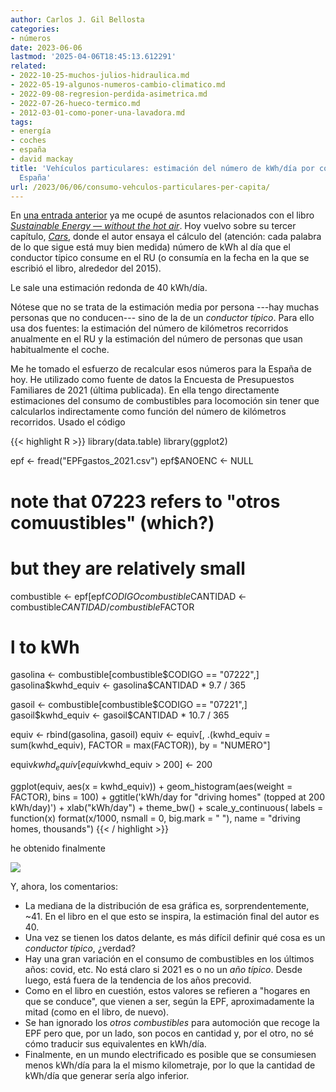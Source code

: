 ```yaml
---
author: Carlos J. Gil Bellosta
categories:
- números
date: 2023-06-06
lastmod: '2025-04-06T18:45:13.612291'
related:
- 2022-10-25-muchos-julios-hidraulica.md
- 2022-05-19-algunos-numeros-cambio-climatico.md
- 2022-09-08-regresion-perdida-asimetrica.md
- 2022-07-26-hueco-termico.md
- 2012-03-01-como-poner-una-lavadora.md
tags:
- energía
- coches
- españa
- david mackay
title: 'Vehículos particulares: estimación del número de kWh/día por conductor en
  España'
url: /2023/06/06/consumo-vehculos-particulares-per-capita/
---
```


En
[una entrada anterior](/2022/10/25/potencial-hidraulico-total-espana/)
ya me ocupé de asuntos relacionados con el libro
[_Sustainable Energy — without the hot air_](http://www.withouthotair.com/).
Hoy vuelvo sobre su tercer capítulo,
[_Cars_](https://www.withouthotair.com/c3/page_29.shtml),
donde el autor ensaya el cálculo del (atención: cada palabra de lo que sigue está muy bien medida) número de kWh al día que el conductor típico consume en el RU (o consumía en la fecha en la que se escribió el libro, alrededor del 2015).

Le sale una estimación redonda de 40 kWh/día.

Nótese que no se trata de la estimación media por persona ---hay muchas personas que no conducen--- sino de la de un _conductor típico_. Para ello usa dos fuentes: la estimación del número de kilómetros recorridos anualmente en el RU y la estimación del número de personas que usan habitualmente el coche.

Me he tomado el esfuerzo de recalcular esos números para la España de hoy. He utilizado como fuente de datos la Encuesta de Presupuestos Familiares de 2021 (última publicada). En ella tengo directamente estimaciones del consumo de combustibles para locomoción sin tener que calcularlos indirectamente como función del número de kilómetros recorridos. Usado el código

{{< highlight R >}}
library(data.table)
library(ggplot2)

epf <- fread("EPFgastos_2021.csv")
epf$ANOENC <- NULL

# note that 07223 refers to "otros comuustibles" (which?)
# but they are relatively small
combustible <- epf[epf$CODIGO %in% c("07221", "07222"),]
combustible$CANTIDAD <- combustible$CANTIDAD / combustible$FACTOR

# l to kWh
gasolina <- combustible[combustible$CODIGO == "07222",]
gasolina$kwhd_equiv <- gasolina$CANTIDAD * 9.7 / 365

gasoil <- combustible[combustible$CODIGO == "07221",]
gasoil$kwhd_equiv <- gasoil$CANTIDAD * 10.7 / 365

equiv <- rbind(gasolina, gasoil)
equiv <- equiv[,
    .(kwhd_equiv = sum(kwhd_equiv),
    FACTOR = max(FACTOR)), by = "NUMERO"]

equiv$kwhd_equiv[equiv$kwhd_equiv > 200] <- 200

ggplot(equiv, aes(x = kwhd_equiv)) +
  geom_histogram(aes(weight = FACTOR), bins = 100) +
  ggtitle('kWh/day for "driving homes" (topped at 200 kWh/day)') +
  xlab("kWh/day") +
  theme_bw() +
  scale_y_continuous(
    labels = function(x) format(x/1000,
    nsmall = 0,
    big.mark = " "),
    name = "driving homes, thousands")
{{< / highlight >}}

he obtenido finalmente

![](/wp-uploads/2023/cars_kwhd_equivalent.png#center)

Y, ahora, los comentarios:

* La mediana de la distribución de esa gráfica es, sorprendentemente, ~41. En el libro en el que esto se inspira, la estimación final del autor es 40.
* Una vez se tienen los datos delante, es más difícil definir qué cosa es un _conductor típico_, ¿verdad?
* Hay una gran variación en el consumo de combustibles en los últimos años: covid, etc. No está claro si 2021 es o no un _año típico_. Desde luego, está fuera de la tendencia de los años precovid.
* Como en el libro en cuestión, estos valores se refieren a "hogares en que se conduce", que vienen a ser, según la EPF, aproximadamente la mitad (como en el libro, de nuevo).
* Se han ignorado los _otros combustibles_ para automoción que recoge la EPF pero que, por un lado, son pocos en cantidad y, por el otro, no sé cómo traducir sus equivalentes en kWh/día.
* Finalmente, en un mundo electrificado es posible que se consumiesen menos kWh/día para la el mismo kilometraje, por lo que la cantidad de kWh/día que generar sería algo inferior.